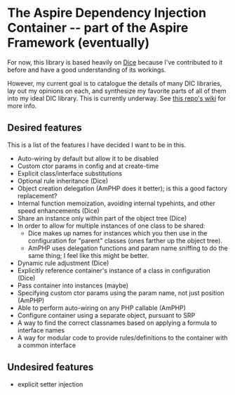 # The Aspire Dependency Injection Container -- part of the Aspire Framework (eventually)

For now, this library is based heavily on [Dice](https://github.com/Level-2/Dice)
because I've contributed to it before and have a good understanding of its workings.

However, my current goal is to catalogue the details of many DIC libraries,
lay out my opinions on each, and synthesize my favorite parts of all of them into
my ideal DIC library.
This is currently underway. See [this repo's wiki](https://github.com/garrettw/aspire-dic/wiki)
for more info.

## Desired features
This is a list of the features I have decided I want to be in this.
* Auto-wiring by default but allow it to be disabled
* Custom ctor params in config and at create-time
* Explicit class/interface substitutions
* Optional rule inheritance (Dice)
* Object creation delegation (AmPHP does it better); is this a good factory replacement?
* Internal function memoization, avoiding internal typehints, and other speed enhancements (Dice)
* Share an instance only within part of the object tree (Dice)
* In order to allow for multiple instances of one class to be shared:
  * Dice makes up names for instances which you then use in the configuration for "parent" classes (ones farther up the object tree).
  * AmPHP uses delegation functions and param name sniffing to do the same thing; I feel like this might be better.
* Dynamic rule adjustment (Dice)
* Explicitly reference container's instance of a class in configuration (Dice)
* Pass container into instances (maybe)
* Specifying custom ctor params using the param name, not just position (AmPHP)
* Able to perform auto-wiring on any PHP callable (AmPHP)
* Configure container using a separate object, pursuant to SRP
* A way to find the correct classnames based on applying a formula to interface names
* A way for modular code to provide rules/definitions to the container with a common interface

## Undesired features
* explicit setter injection
